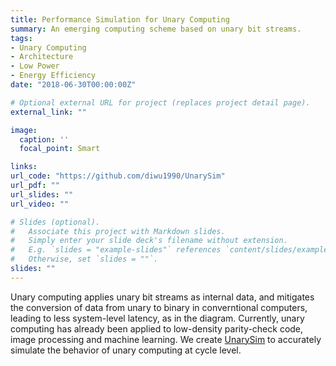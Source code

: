 ```yaml
---
title: Performance Simulation for Unary Computing
summary: An emerging computing scheme based on unary bit streams.
tags:
- Unary Computing
- Architecture
- Low Power
- Energy Efficiency
date: "2018-06-30T00:00:00Z"

# Optional external URL for project (replaces project detail page).
external_link: ""

image:
  caption: ''
  focal_point: Smart

links:
url_code: "https://github.com/diwu1990/UnarySim"
url_pdf: ""
url_slides: ""
url_video: ""

# Slides (optional).
#   Associate this project with Markdown slides.
#   Simply enter your slide deck's filename without extension.
#   E.g. `slides = "example-slides"` references `content/slides/example-slides.md`.
#   Otherwise, set `slides = ""`.
slides: ""
---
```


Unary computing applies unary bit streams as internal data, and mitigates the conversion of data from unary to binary in converntional computers, leading to less system-level latency, as in the diagram.
Currently, unary computing has already been applied to low-density parity-check code, image processing and machine learning. We create [UnarySim](https://github.com/diwu1990/UnarySim) to accurately simulate the behavior of unary computing at cycle level.
